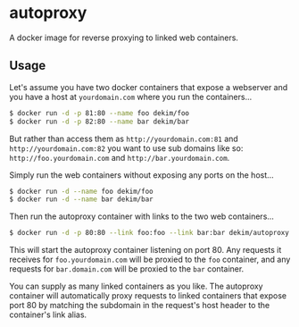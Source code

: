 # autoproxy

A docker image for reverse proxying to linked web containers.

## Usage

Let's assume you have two docker containers that expose a webserver and you 
have a host at `yourdomain.com` where you run the containers... 

```bash
$ docker run -d -p 81:80 --name foo dekim/foo
$ docker run -d -p 82:80 --name bar dekim/bar
```

But rather than access them as `http://yourdomain.com:81` and 
`http://yourdomain.com:82` you want to use sub domains like so: 
`http://foo.yourdomain.com` and `http://bar.yourdomain.com`.

Simply run the web containers without exposing any ports on the host...

```bash
$ docker run -d --name foo dekim/foo
$ docker run -d --name bar dekim/bar
```

Then run the autoproxy container with links to the two web containers...

```bash
$ docker run -d -p 80:80 --link foo:foo --link bar:bar dekim/autoproxy
```

This will start the autoproxy container listening on port 80. Any requests it 
receives for `foo.yourdomain.com` will be proxied to the `foo` container, and any 
requests for `bar.domain.com` will be proxied to the `bar` container.


You can supply as many linked containers as you like. The autoproxy container 
will automatically proxy requests to linked containers that expose port 80 by 
matching the subdomain in the request's host header to the container's link 
alias.

